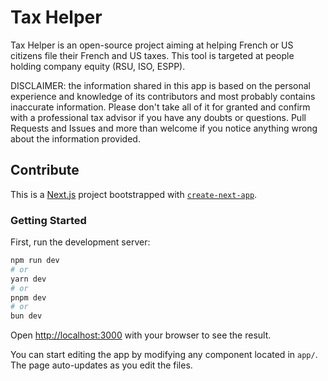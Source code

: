 # Tax Helper

Tax Helper is an open-source project aiming at helping French or US citizens file their French and US taxes. This tool is targeted at people holding company equity (RSU, ISO, ESPP).

DISCLAIMER: the information shared in this app is based on the personal experience and knowledge of its contributors and most probably contains inaccurate information. Please don't take all of it for granted and confirm with a professional tax advisor if you have any doubts or questions. Pull Requests and Issues and more than welcome if you notice anything wrong about the information provided.

## Contribute

This is a [Next.js](https://nextjs.org/) project bootstrapped with [`create-next-app`](https://github.com/vercel/next.js/tree/canary/packages/create-next-app).

### Getting Started

First, run the development server:

```bash
npm run dev
# or
yarn dev
# or
pnpm dev
# or
bun dev
```

Open [http://localhost:3000](http://localhost:3000) with your browser to see the result.

You can start editing the app by modifying any component located in `app/`. The page auto-updates as you edit the files.
